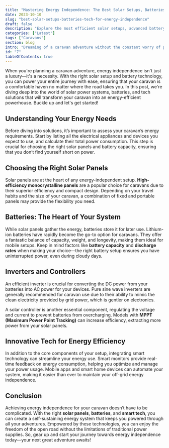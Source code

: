 ```yaml
---
title: "Mastering Energy Independence: The Best Solar Setups, Batteries & Tech for Your Caravan"
date: 2023-10-10
slug: "best-solar-setups-batteries-tech-for-energy-independence"
draft: false
description: "Explore the most efficient solar setups, advanced battery technologies, and cutting-edge tech solutions for achieving energy independence on your caravan adventures."
categories: ["Latest"]
tags: ["Caravans"]
section: blog
intro: "Dreaming of a caravan adventure without the constant worry of power shortage? Discover how to achieve energy independence with the best solar setups, batteries, and technology available today."
id: "7"
tableOfContents: true
---
```


When you're planning a caravan adventure, energy independence isn't just a luxury—it's a necessity. With the right solar setup and battery technology, you can power your entire journey with ease, ensuring that your caravan is a comfortable haven no matter where the road takes you. In this post, we're diving deep into the world of solar power systems, batteries, and tech solutions that will transform your caravan into an energy-efficient powerhouse. Buckle up and let's get started!

## Understanding Your Energy Needs

Before diving into solutions, it’s important to assess your caravan’s energy requirements. Start by listing all the electrical appliances and devices you expect to use, and calculate their total power consumption. This step is crucial for choosing the right solar panels and battery capacity, ensuring that you don’t find yourself short on power.

## Choosing the Right Solar Panels

Solar panels are at the heart of any energy-independent setup. **High-efficiency monocrystalline panels** are a popular choice for caravans due to their superior efficiency and compact design. Depending on your travel habits and the size of your caravan, a combination of fixed and portable panels may provide the flexibility you need.

## Batteries: The Heart of Your System

While solar panels gather the energy, batteries store it for later use. Lithium-ion batteries have rapidly become the go-to option for caravans. They offer a fantastic balance of capacity, weight, and longevity, making them ideal for mobile setups. Keep in mind factors like **battery capacity** and **discharge rates** when making your choice—the right battery setup ensures you have uninterrupted power, even during cloudy days.

## Inverters and Controllers

An efficient inverter is crucial for converting the DC power from your batteries into AC power for your devices. Pure sine wave inverters are generally recommended for caravan use due to their ability to mimic the clean electricity provided by grid power, which is gentler on electronics.

A solar controller is another essential component, regulating the voltage and current to prevent batteries from overcharging. Models with **MPPT (Maximum Power Point Tracking)** can increase efficiency, extracting more power from your solar panels.

## Innovative Tech for Energy Efficiency

In addition to the core components of your setup, integrating smart technology can streamline your energy use. Smart monitors provide real-time feedback on energy consumption, helping you optimize and manage your power usage. Mobile apps and smart home devices can automate your system, making it easier than ever to maintain your off-grid energy independence.

## Conclusion

Achieving energy independence for your caravan doesn’t have to be complicated. With the right **solar panels**, **batteries**, and **smart tech**, you can create a self-sustaining energy system that keeps you powered through all your adventures. Empowered by these technologies, you can enjoy the freedom of the open road without the limitations of traditional power supplies. So, gear up and start your journey towards energy independence today—your next great adventure awaits!